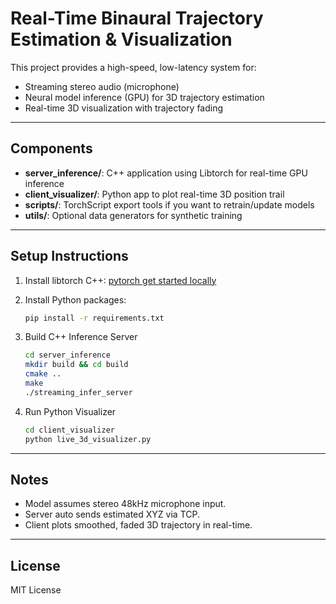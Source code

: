 # Real-Time Binaural Trajectory Estimation & Visualization

This project provides a high-speed, low-latency system for:

- Streaming stereo audio (microphone)
- Neural model inference (GPU) for 3D trajectory estimation
- Real-time 3D visualization with trajectory fading

---

## Components

- **server_inference/**: C++ application using Libtorch for real-time GPU inference
- **client_visualizer/**: Python app to plot real-time 3D position trail
- **scripts/**: TorchScript export tools if you want to retrain/update models
- **utils/**: Optional data generators for synthetic training

---

## Setup Instructions

1. Install libtorch C++:
   [pytorch get started locally](https://pytorch.org/get-started/locally/)

2. Install Python packages:

   ```bash
   pip install -r requirements.txt
   ```

3. Build C++ Inference Server

   ```bash
   cd server_inference
   mkdir build && cd build
   cmake ..
   make
   ./streaming_infer_server
   ```

4. Run Python Visualizer

   ```bash
   cd client_visualizer
   python live_3d_visualizer.py
   ```

---

## Notes

- Model assumes stereo 48kHz microphone input.
- Server auto sends estimated XYZ via TCP.
- Client plots smoothed, faded 3D trajectory in real-time.

---

## License

MIT License
